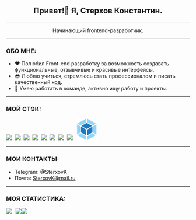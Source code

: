 <h2 align="center">Привет!👋 Я, Стерхов Константин.</h1>

-----

<p align="center">Начинающий frontend-разработчик. </p>

-----
### **ОБО МНЕ:**
- ❤️ Полюбил Front-end разработку за возможность создавать  функциональные, отзывчивые и красивые интерфейсы. 
- 😎 Люблю учиться, стремлюсь стать профессионалом и писать качественный код.
- 💪 Умею работать в команде, активно ищу работу и проекты.

-----

### **МОЙ СТЭК:**

<span><img src="https://cdn.jsdelivr.net/gh/devicons/devicon@latest/icons/html5/html5-plain.svg" width="60px"></span>&nbsp;
<span><img src="https://cdn.jsdelivr.net/gh/devicons/devicon@latest/icons/css3/css3-plain.svg" width="60px"></span>&nbsp;
<span><img src="https://cdn.jsdelivr.net/gh/devicons/devicon/icons/sass/sass-original.svg" width="60px"></span>&nbsp;
<span><img src="https://cdn.jsdelivr.net/gh/devicons/devicon@latest/icons/javascript/javascript-original.svg" width="60px"></span>&nbsp;
<span><img src="https://cdn.jsdelivr.net/gh/devicons/devicon@latest/icons/react/react-original.svg" width="60px"></span>&nbsp;
<span><img src="https://cdn.jsdelivr.net/gh/devicons/devicon@latest/icons/nodejs/nodejs-plain.svg" width="60px"></span>&nbsp;
<span><img src="https://cdn.jsdelivr.net/gh/devicons/devicon/icons/express/express-original.svg" width="60px"></span>&nbsp;
<span><img src="https://cdn.jsdelivr.net/gh/devicons/devicon@latest/icons/git/git-original.svg" width="60px"></span>&nbsp;
<span><img src="https://raw.githubusercontent.com/devicons/devicon/master/icons/webpack/webpack-original.svg" width="60px"></span>&nbsp;



-----



### **МОИ КОНТАКТЫ:** 

- Telegram: @SterxovK
- Почта: SterxovK@mail.ru

-----

### **МОЯ СТАТИСТИКА:**

<div>
<a href="https://github-readme-stats.vercel.app/api?username=SterxovK=contribs&show_icons=true&theme=dark">
  <img  align="left" height="130" style="margin-right: 10px" src="https://github-readme-stats.vercel.app/api?username=SterxovK&hide=contribs&show_icons=true&theme=dark" />
</a>
<a href="https://github-readme-stats.vercel.app/api/top-langs/?username=SterxovK=compact&theme=dark">
  <img align="left" height="130" src="https://github-readme-stats.vercel.app/api/top-langs/?username=SterxovK&layout=compact&theme=dark" />
</a>
</div>
<div>
  <a href="https://leetcode-stats-six.vercel.app/api?username=SterxovK=dark">
     <img align="left" heigth="130" src="https://github.com/SterxovK/leetcode-stats" />
  </a>
  </div>
